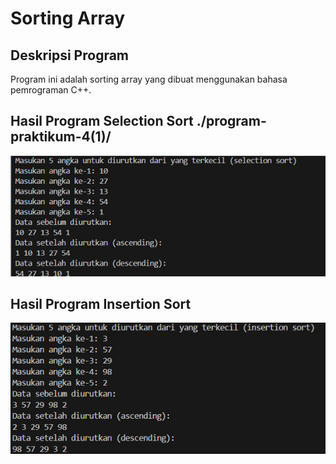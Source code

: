 # Sorting Array

## Deskripsi Program
Program ini adalah sorting array yang dibuat menggunakan bahasa pemrograman C++.

## Hasil Program Selection Sort ./program-praktikum-4(1)/
![Hasil Program](./hasil-praktikum-4(1).png/)

## Hasil Program Insertion Sort
![Hasil Program](./hasil-praktikum-4(2).png/)
